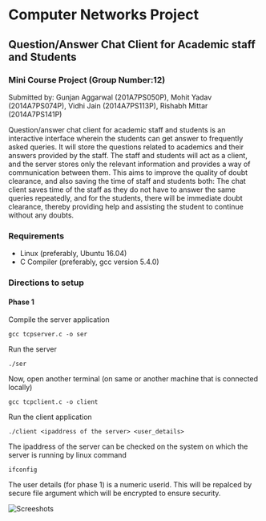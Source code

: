 # Computer Networks Project
## Question/Answer Chat Client for Academic staff and Students

### Mini Course Project (Group Number:12)
Submitted by: 
Gunjan Aggarwal (201A7PS050P),
Mohit Yadav (2014A7PS074P),
Vidhi Jain (2014A7PS113P),
Rishabh Mittar (2014A7PS141P)

Question/answer chat client for academic staff and students is an interactive interface wherein the students can get answer to frequently asked queries. It will store the questions related to academics and their answers provided by the staff. The staff and students will act as a client, and the server stores only the relevant information and provides a way of communication between them. This aims to improve the quality of doubt clearance, and also saving the time of  staff and students both: The chat client saves time of the staff as they do not have to answer the same queries repeatedly, and for the students, there will be immediate doubt clearance, thereby providing help and assisting the student to continue without any doubts.

### Requirements
* Linux (preferably, Ubuntu 16.04)
* C Compiler (preferably, gcc version 5.4.0)

### Directions to setup
#### Phase 1
Compile the server application
```
gcc tcpserver.c -o ser
```
Run the server
```
./ser
```
Now, open another terminal (on same or another machine that is connected locally)
```
gcc tcpclient.c -o client
```
Run the client application
```
./client <ipaddress of the server> <user_details>
```
The ipaddress of the server can be checked on the system on which the server is running by linux command 
```
ifconfig
```
The user details (for phase 1) is a numeric userid. This will be repalced by secure file argument which will be encrypted to ensure security.

![Screeshots](/images/logo.png)
